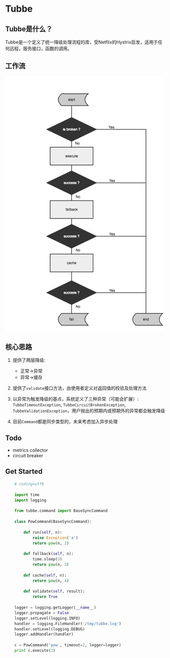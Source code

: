 # Tubbe

## Tubbe是什么？

Tubbe是一个定义了统一降级处理流程的库，受Netflix的Hystrix启发，适用于任何远程，服务接口，函数的调用。

## 工作流

<img src="static/tubbe-flow.png">

## 核心思路

1. 提供了两层降级:
    * 正常->异常
    * 异常->缓存

2. 提供了`validate`接口方法，由使用者定义对返回值的校验及处理方法

3. 以异常为触发降级的基点，系统定义了三种异常（可能会扩展）: `TubbeTimeoutException`, `TubbeCircuitBrokenException`, `TubbeValidationException`，用户抛出的预期内或预期外的异常都会触发降级

4. 目前`Command`都是同步类型的，未来考虑加入异步处理



## Todo

* metrics collector
* circuit breaker


## Get Started

```python
    # coding=utf8

    import time
    import logging

    from tubbe.command import BaseSyncCommand

    class PowCommand(BaseSyncCommand):

        def run(self, n):
            raise Exception('a')
            return pow(n, 2)

        def fallback(self, n):
            time.sleep(3)
            return pow(n, 3)

        def cache(self, n):
            return pow(n, 4)

        def validate(self, result):
            return True

    logger = logging.getLogger(__name__)
    logger.propagate = False
    logger.setLevel(logging.INFO)
    handler = logging.FileHandler('/tmp/tubbe.log')
    handler.setLevel(logging.DEBUG)
    logger.addHandler(handler)

    c = PowCommand('pow', timeout=2, logger=logger)
    print c.execute(3)
```
